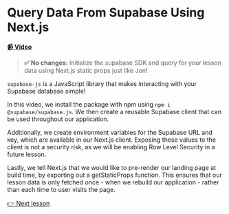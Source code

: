 # Query Data From Supabase Using Next.js

**[📹 Video](https://egghead.io/lessons/supabase-query-data-from-supabase-using-next-js)**

> **✅ No changes:** Initialize the supabase SDK and query for your lesson data using Next.js static props just like Jon!

`supabase-js` is a JavaScript library that makes interacting with your Supabase database simple!

In this video, we install the package with npm using `npm i @supabase/supabase.js`. We then create a reusable Supabase client that can be used throughout our application.

Additionally, we create environment variables for the Supabase URL and key, which are available in our Next.js client. Exposing these values to the client is not a security risk, as we will be enabling Row Level Security in a future lesson.

Lastly, we tell Next.js that we would like to pre-render our landing page at build time, by exporting out a getStaticProps function. This ensures that our lesson data is only fetched once - when we rebuild our application - rather than each time to user visits the page.

[👉 Next lesson](/05-use-next-js-to-query-a-single-record-from-supabase)